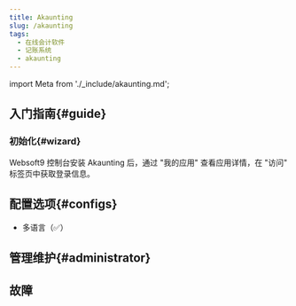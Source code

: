 ```yaml
---
title: Akaunting
slug: /akaunting
tags:
  - 在线会计软件
  - 记账系统
  - akaunting
---
```


import Meta from './_include/akaunting.md';

<Meta name="meta" />

## 入门指南{#guide}

### 初始化{#wizard}

Websoft9 控制台安装 Akaunting 后，通过 "我的应用" 查看应用详情，在 "访问" 标签页中获取登录信息。  


## 配置选项{#configs}

- 多语言（✅）

## 管理维护{#administrator}


## 故障
